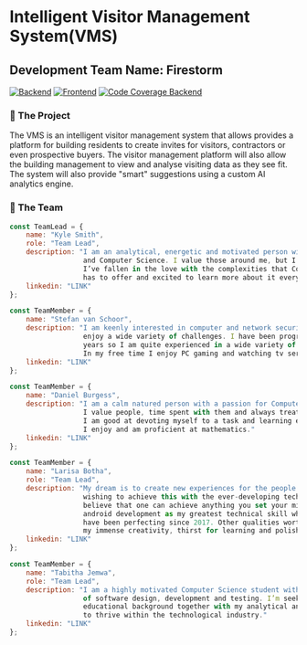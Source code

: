 # Intelligent Visitor Management System(VMS)
## Development Team Name: Firestorm

[![Backend](https://github.com/COS301-SE-2022/Intelligent-VMS-Visitor-Management-System-/actions/workflows/backend-deploy.yml/badge.svg)](https://github.com/COS301-SE-2022/Intelligent-VMS-Visitor-Management-System-/actions/workflows/backend-deploy.yml)
[![Frontend](https://github.com/COS301-SE-2022/Intelligent-VMS-Visitor-Management-System-/actions/workflows/frontend-deploy.yml/badge.svg)](https://github.com/COS301-SE-2022/Intelligent-VMS-Visitor-Management-System-/actions/workflows/frontend-deploy.yml)
[![Code Coverage Backend](https://github.com/COS301-SE-2022/Intelligent-VMS-Visitor-Management-System-/actions/workflows/codecov-backend.yml/badge.svg)](https://github.com/COS301-SE-2022/Intelligent-VMS-Visitor-Management-System-/actions/workflows/codecov-backend.yml)

### 📐 The Project
The VMS is an intelligent visitor management system that allows provides a platform for building residents to create invites for visitors, contractors or even prospective buyers. The visitor management platform will also allow the building management to view and analyse visiting data as they see fit. The system will also provide "smart" suggestions using a custom AI analytics engine.

### 👏 The Team

```javascript
const TeamLead = {
    name: "Kyle Smith",
    role: "Team Lead",
    description: "I am an analytical, energetic and motivated person with a love for Computers 
                  and Computer Science. I value those around me, but I do like my alone time. 
                  I’ve fallen in the love with the complexities that Computer Science 
                  has to offer and excited to learn more about it every day."
    linkedin: "LINK"
};
```

```javascript
const TeamMember = {
    name: "Stefan van Schoor",
    description: "I am keenly interested in computer and network security and 
                  enjoy a wide variety of challenges. I have been programming for 6 
                  years so I am quite experienced in a wide variety of languages and disciplines. 
                  In my free time I enjoy PC gaming and watching tv series."
    linkedin: "LINK"
};
```

```javascript
const TeamMember = {
    name: "Daniel Burgess",
    description: "I am a calm natured person with a passion for Computers and IT related topics. 
                  I value people, time spent with them and always treat others with respect. 
                  I am good at devoting myself to a task and learning everything required to complete it. 
                  I enjoy and am proficient at mathematics."
    linkedin: "LINK"
};
```

```javascript
const TeamMember = {
    name: "Larisa Botha",
    role: "Team Lead",
    description: "My dream is to create new experiences for the people of the 21st century, 
                  wishing to achieve this with the ever-developing technology. Although I 
                  believe that one can achieve anything you set your mind to, I would list 
                  android development as my greatest technical skill which I 
                  have been perfecting since 2017. Other qualities worth mentioning include 
                  my immense creativity, thirst for learning and polished communication skills."
    linkedin: "LINK"
};
```

```javascript
const TeamMember = {
    name: "Tabitha Jemwa",
    role: "Team Lead",
    description: "I am a highly motivated Computer Science student with fundamental knowledge 
                  of software design, development and testing. I’m seeking to utilize my broad 
                  educational background together with my analytical and technical skills 
                  to thrive within the technological industry."
    linkedin: "LINK"
};
```
